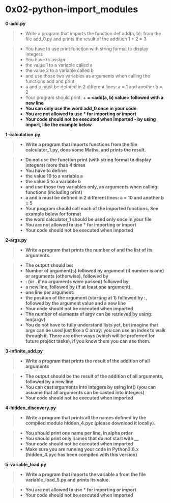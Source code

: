 # 0x02-python-import_modules

**0-add.py**
> * Write a program that imports the function def add(a, b): from the file add_0.py and prints the result of the addition 1 + 2 = 3

> * You have to use print function with string format to display integers
> * You have to assign:
> * the value 1 to a variable called a
> * the value 2 to a variable called b
> * and use those two variables as arguments when calling the functions add and print
> * a and b must be defined in 2 different lines: a = 1 and another b = 2
> * Your program should print: <a value> + <b value> = <add(a, b) value> followed with a new line
> * You can only use the word add_0 once in your code
> * You are not allowed to use * for importing or __import__
> * Your code should not be executed when imported - by using __import__, like the example below

**1-calculation.py**
> * Write a program that imports functions from the file calculator_1.py, does some Maths, and prints the result.

> * Do not use the function print (with string format to display integers) more than 4 times
> * You have to define:
> * the value 10 to a variable a
> * the value 5 to a variable b
> * and use those two variables only, as arguments when calling functions (including print)
> * a and b must be defined in 2 different lines: a = 10 and another b = 5
> * Your program should call each of the imported functions. See example below for format
> * the word calculator_1 should be used only once in your file
> * You are not allowed to use * for importing or __import__
> * Your code should not be executed when imported

**2-args.py**
> * Write a program that prints the number of and the list of its arguments.

> * The output should be:
> * Number of argument(s) followed by argument (if number is one) or arguments (otherwise), followed by
> * : (or . if no arguments were passed) followed by
> * a new line, followed by (if at least one argument),
> * one line per argument:
> * the position of the argument (starting at 1) followed by :, followed by the argument value and a new line
> * Your code should not be executed when imported
> * The number of elements of argv can be retrieved by using: len(argv)
> * You do not have to fully understand lists yet, but imagine that argv can be used just like a C array: you can use an index to walk through it. There are other ways (which will be preferred for future project tasks), if you know them you can use them.

**3-infinite_add.py**
> * Write a program that prints the result of the addition of all arguments

> * The output should be the result of the addition of all arguments, followed by a new line
> * You can cast arguments into integers by using int() (you can assume that all arguments can be casted into integers)
> * Your code should not be executed when imported

**4-hidden_discovery.py**
> * Write a program that prints all the names defined by the compiled module hidden_4.pyc (please download it locally).

> * You should print one name per line, in alpha order
> * You should print only names that do not start with __
> * Your code should not be executed when imported
> * Make sure you are running your code in Python3.8.x (hidden_4.pyc has been compiled with this version)

**5-variable_load.py**
> * Write a program that imports the variable a from the file variable_load_5.py and prints its value.

> * You are not allowed to use * for importing or __import__
> * Your code should not be executed when imported
